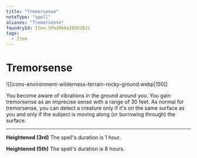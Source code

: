 ```yaml
---
title: "Tremorsense"
noteType: "spell"
aliases: "Tremorsense"
foundryId: Item.SPm30k6eIDXX2BJc
tags:
  - Item
---
```


# Tremorsense
![[icons-environment-wilderness-terrain-rocky-ground.webp|150]]

You become aware of vibrations in the ground around you. You gain tremorsense as an imprecise sense with a range of 30 feet. As normal for tremorsense, you can detect a creature only if it's on the same surface as you and only if the subject is moving along (or burrowing through) the surface.

* * *

**Heightened (3rd)** The spell's duration is 1 hour.

**Heightened (5th)** The spell's duration is 8 hours.
